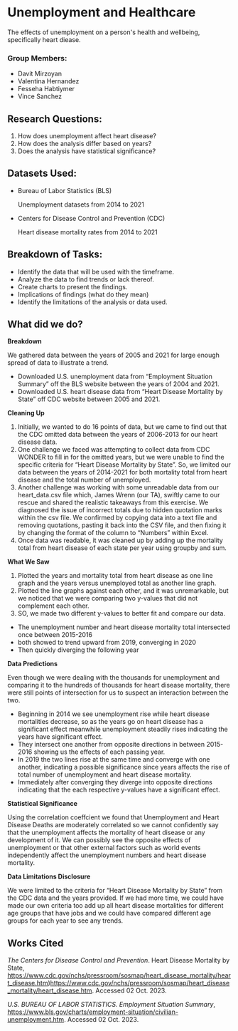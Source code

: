# Unemployment and Healthcare

The effects of unemployment on a person's health and wellbeing, specifically heart diease.

### Group Members:

- Davit Mirzoyan
- Valentina Hernandez
- Fesseha Habtiymer
- Vince Sanchez

## Research Questions:
1. How does unemployment affect heart disease?
2. How does the analysis differ based on years?
3. Does the analysis have statistical significance?

## Datasets Used:
- Bureau of Labor Statistics (BLS)
  
  Unemployment datasets from 2014 to 2021
  
- Centers for Disease Control and Prevention (CDC)
  
  Heart disease mortality rates from 2014 to 2021

## Breakdown of Tasks:
- Identify the data that will be used with the timeframe.
- Analyze the data to find trends or lack thereof.
- Create charts to present the findings.
- Implications of findings (what do they mean)
- Identify the limitations of the analysis or data used.

## What did we do?
**Breakdown**

We gathered data between the years of 2005 and 2021 for large enough spread of data to illustrate a trend.
- Downloaded U.S. unemployment data from “Employment Situation Summary” off the BLS website between the years of 2004 and 2021.
- Downloaded U.S. heart disease data from “Heart Disease Mortality by State” off CDC website between 2005 and 2021.

**Cleaning Up**

1. Initially, we wanted to do 16 points of data, but we came to find out that the CDC omitted data between the years of 2006-2013 for our heart disease data. 
2. One challenge we faced was attempting to collect data from CDC WONDER to fill in for the omitted years, but we were unable to find the specific criteria for “Heart Disease Mortality by State”. So, we limited our data between the years of 2014-2021 for both mortality total from heart disease and the total number of unemployed. 
3. Another challenge was working with some unreadable data from our heart_data.csv file which, James Wrenn (our TA), swiftly came to our rescue and shared the realistic takeaways from this exercise. We diagnosed the issue of incorrect totals due to hidden quotation marks within the csv file. We confirmed by copying data into a text file and removing quotations, pasting it back into the CSV file, and then fixing it by changing the format of the column to “Numbers” within Excel. 
4. Once data was readable, it was cleaned up by adding up the mortality total from heart disease of each state per year using groupby and sum.

**What We Saw**

1. Plotted the years and mortality total from heart disease as one line graph and the years versus unemployed total as another line graph.
2. Plotted the line graphs against each other, and it was unremarkable, but we noticed that we were comparing two y-values that did not complement each other.
3. SO, we made two different y-values to better fit and compare our data.
- The unemployment number and heart disease mortality total intersected once between 2015-2016
- both showed to trend upward from 2019, converging in 2020
- Then quickly diverging the following year 

**Data Predictions**

Even though we were dealing with the thousands for unemployment and comparing it to the hundreds of thousands for heart disease mortality, there were still points of intersection for us to suspect an interaction between the two.
- Beginning in 2014 we see unemployment rise while heart disease mortalities decrease, so as the years go on heart disease has a significant effect meanwhile unemployment steadily rises indicating the years have significant effect. 
- They intersect one another from opposite directions in between 2015-2016 showing us the effects of each passing year. 
- In 2019 the two lines rise at the same time and converge with one another, indicating a possible significance since years affects the rise of total number of unemployment and heart disease mortality.
- Immediately after converging they diverge into opposite directions indicating that the each respective y-values have a significant effect.

**Statistical Significance**

Using the correlation coeffcient we found that Unemployment and Heart Disease Deaths are moderately correlated so we cannot confidently say that the unemployment affects the mortality of heart disease or any development of it. We can possibly see the opposite effects of unemployment or that other external factors such as world events independently affect the unemployment numbers and heart disease mortality.

**Data Limitations Disclosure**

We were limited to the criteria for “Heart Disease Mortality by State” from the CDC data and the years provided. If we had more time, we could have made our own criteria too add up all heart disease mortalities for different age groups that have jobs and we could have compared different age groups for each year to see any trends. 

## Works Cited

_The Centers for Disease Control and Prevention_. Heart Disease Mortality by State, https://www.cdc.gov/nchs/pressroom/sosmap/heart_disease_mortality/heart_disease.htm)https://www.cdc.gov/nchs/pressroom/sosmap/heart_disease_mortality/heart_disease.htm. Accessed 02 Oct. 2023.

_U.S. BUREAU OF LABOR STATISTICS. Employment Situation Summary_, https://www.bls.gov/charts/employment-situation/civilian-unemployment.htm. Accessed 02 Oct. 2023.
